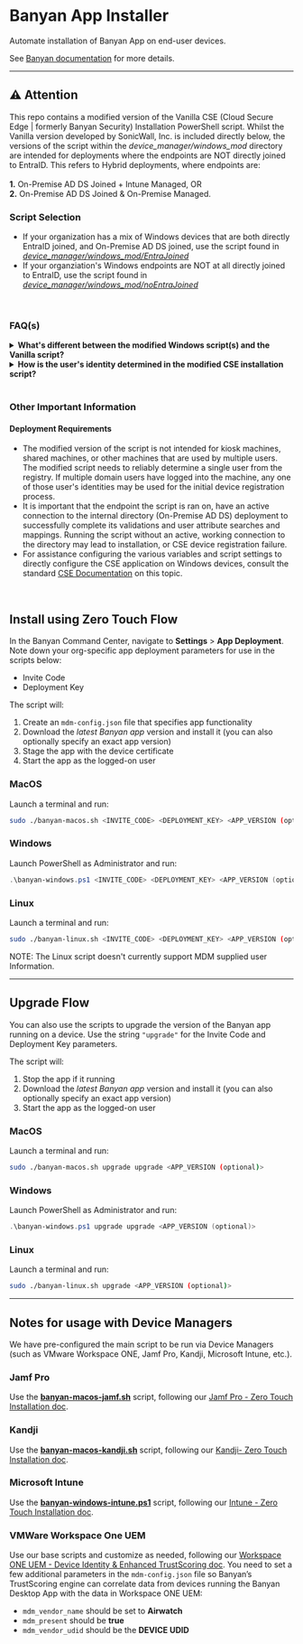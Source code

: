 # Banyan App Installer

Automate installation of Banyan App on end-user devices.

See [Banyan documentation](https://docs.banyansecurity.io/docs/feature-guides/manage-users-and-devices/device-managers/distribute-desktopapp/) for more details.

---

## ⚠️ Attention

This repo contains a modified version of the Vanilla CSE (Cloud Secure Edge | formerly Banyan Security) Installation PowerShell script. Whilst the Vanilla version developed by SonicWall, Inc. is included directly below, the versions of the script within the _device_manager/windows_mod_ directory are intended for deployments where the endpoints are NOT directly joined to EntraID. This refers to Hybrid deployments, where endpoints are: <br>
<br>
**1.** On-Premise AD DS Joined + Intune Managed, OR<br>
**2.** On-Premise AD DS Joined & On-Premise Managed.

### Script Selection

* If your organization has a mix of Windows devices that are both directly EntraID joined, and On-Premise AD DS joined, use the script found in [_device_manager/windows_mod/EntraJoined_](device_manager/windows_mod/EntraJoined/)
* If your organziation's Windows endpoints are NOT at all directly joined to EntraID, use the script found in [_device_manager/windows_mod/noEntraJoined_](device_manager/windows_mod/noEntraJoined/)

<br>

### FAQ(s)

<details>
  <summary><strong>What's different between the modified Windows script(s) and the Vanilla script?</strong></summary>
<br>The original version of the CSE installation script for Windows devices was primarily intended for Intune managed endpoints that are also joined to EntraID. Whilst it is still possible to use that script for endpoints that are not joined to EntraID, as presently written, it will only work if you use the <strong>STAGED USER</strong>, alternative deployment scenario described in the <a href="https://docs.banyansecurity.io/docs/manage-users-and-devices/device-managers/distribute-desktopapp/#staged-user-and-zero-touch-installation" target="_blank" rel="noopener noreferrer">CSE Documentation</a>. This can lead to an undesriable behaviour for some organizations where each of their Windows endpoints known to CSE via the script device registration process are associated to a placeholder user in the CSE Command Center, shown as <em><strong>Staged User</strong></em>.

The modified version of the script remedies this by searching for the user's identity from other sources.<br><br>
</details>


<details>
  <summary><strong>How is the user's identity determined in the modified CSE installation script?</strong></summary>
<br>The modified scripts attempt to use a different registry key than is used in the vanilla version. The registry key should be available in any Windows machine that is joined to an on-premise AD DS deployment.

The script will both, fetch, and compare the identity retreived from the registry against the AD DS directory. In the event the identity matches, the determined identity, the user's UPN (User Principal Name) will be used to register the endpoint with CSE. For this to work correctly, the user's UPN and primary email address, IE: their _mail_ attribute, should have identical values. If the user's _UPN_ and _mail_ attribues have different values, the script can fallback to the UPN retreived from the registry. This occurance is seen in organizations where they have implemented a .local domain internally, but a .com, .net, .org, etc... domain externally.

**Note:** Since .local domains are invalid in most cloud IdPs (Identity Providers), such as EntraID, Okta, OneLogin, Duo, etc..., further modification of the script will be necessary to omit the _UPN_ and use the user's _mail_ attribute instead.<br><br>
</details>
<br>

### Other Important Information
#### Deployment Requirements
* The modified version of the script is not intended for kiosk machines, shared machines, or other machines that are used by multiple users. The modified script needs to reliably determine a single user from the registry. If multiple domain users have logged into the machine, any one of those user's identities may be used for the initial device registration process.
* It is important that the endpoint the script is ran on, have an active connection to the internal directory (On-Premise AD DS) deployment to successfully complete its validations and user attribute searches and mappings. Running the script without an active, working connection to the directory may lead to installation, or CSE device registration failure.
* For assistance configuring the various variables and script settings to directly configure the CSE application on Windows devices, consult the standard [CSE Documentation](https://docs.banyansecurity.io/docs/manage-users-and-devices/device-managers/distribute-desktopapp/) on this topic.
<br>

## Install using Zero Touch Flow

In the Banyan Command Center, navigate to **Settings** > **App Deployment**. Note down your org-specific app deployment parameters for use in the scripts below:
- Invite Code
- Deployment Key

The script will:
1. Create an `mdm-config.json` file that specifies app functionality
2. Download the *latest Banyan app* version and install it (you can also optionally specify an exact app version)
3. Stage the app with the device certificate
4. Start the app as the logged-on user


### MacOS

Launch a terminal and run:

```bash
sudo ./banyan-macos.sh <INVITE_CODE> <DEPLOYMENT_KEY> <APP_VERSION (optional)>
```

### Windows

Launch PowerShell as Administrator and run:

```powershell
.\banyan-windows.ps1 <INVITE_CODE> <DEPLOYMENT_KEY> <APP_VERSION (optional)>
```

### Linux

Launch a terminal and run:

```bash
sudo ./banyan-linux.sh <INVITE_CODE> <DEPLOYMENT_KEY> <APP_VERSION (optional)>
```
NOTE: The Linux script doesn't currently support MDM supplied user Information.

---

## Upgrade Flow

You can also use the scripts to upgrade the version of the Banyan app running on a device. Use the string `"upgrade"` for the Invite Code and Deployment Key parameters.

The script will:
1. Stop the app if it running
2. Download the *latest Banyan app* version and install it (you can also optionally specify an exact app version)
3. Start the app as the logged-on user


### MacOS

Launch a terminal and run:

```bash
sudo ./banyan-macos.sh upgrade upgrade <APP_VERSION (optional)>
```

### Windows

Launch PowerShell as Administrator and run:

```powershell
.\banyan-windows.ps1 upgrade upgrade <APP_VERSION (optional)>
```

### Linux

Launch a terminal and run:

```bash
sudo ./banyan-linux.sh upgrade <APP_VERSION (optional)>
```

---

## Notes for usage with Device Managers

We have pre-configured the main script to be run via Device Managers (such as VMware Workspace ONE, Jamf Pro, Kandji, Microsoft Intune, etc.).

### Jamf Pro

Use the [**banyan-macos-jamf.sh**](device_manager/banyan-macos-jamf.sh) script, following our [Jamf Pro - Zero Touch Installation doc](https://docs.banyansecurity.io/docs/feature-guides/manage-users-and-devices/device-managers/jamf-pro-zero-touch/).


### Kandji

Use the [**banyan-macos-kandji.sh**](device_manager/banyan-macos-kandji.sh) script, following our [Kandji- Zero Touch Installation doc](https://docs.banyansecurity.io/docs/feature-guides/manage-users-and-devices/device-managers/kandji-zero-touch/).


### Microsoft Intune

Use the [**banyan-windows-intune.ps1**](device_manager/banyan-windows-intune.ps1) script, following our [Intune - Zero Touch Installation doc](https://docs.banyansecurity.io/docs/feature-guides/manage-users-and-devices/device-managers/intune-zero-touch/).


### VMWare Workspace One UEM

Use our base scripts and customize as needed, following our [Workspace ONE UEM - Device Identity & Enhanced TrustScoring doc](https://docs.banyanops.com/docs/feature-guides/manage-users-and-devices/device-managers/workspace-one-cert-api/#wsone). You need to set a few additional parameters in the `mdm-config.json` file so Banyan’s TrustScoring engine can correlate data from devices running the Banyan Desktop App with the data in Workspace ONE UEM:

- `mdm_vendor_name` should be set to **Airwatch**
- `mdm_present` should be **true**
- `mdm_vendor_udid` should be the **DEVICE UDID**



